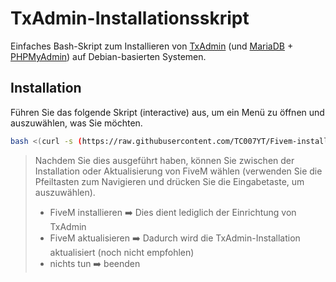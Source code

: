 # TxAdmin-Installationsskript

Einfaches Bash-Skript zum Installieren von [TxAdmin]() (und [MariaDB]() + [PHPMyAdmin]()) auf Debian-basierten Systemen.

## Installation

Führen Sie das folgende Skript (interactive) aus, um ein Menü zu öffnen und auszuwählen, was Sie möchten.

```Bash
bash <(curl -s (https://raw.githubusercontent.com/TC007YT/Fivem-installer-german/main/setup.sh)
```

>Nachdem Sie dies ausgeführt haben, können Sie zwischen der Installation oder Aktualisierung von FiveM wählen (verwenden Sie die Pfeiltasten zum Navigieren und drücken Sie die Eingabetaste, um auszuwählen).
>
> * FiveM installieren ➡️ Dies dient lediglich der Einrichtung von TxAdmin
> * FiveM aktualisieren ➡️ Dadurch wird die TxAdmin-Installation aktualisiert (noch nicht empfohlen)
> * nichts tun ➡️ beenden
